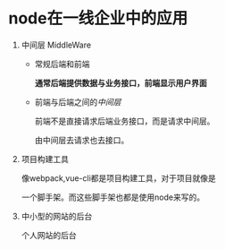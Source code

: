 # node在一线企业中的应用

1. 中间层 MiddleWare

   - 常规后端和前端

     **通常后端提供数据与业务接口，前端显示用户界面**

   - 前端与后端之间的*中间层*

     前端不是直接请求后端业务接口，而是请求中间层。  

     由中间层去请求也去接口。

2. 项目构建工具

   像webpack,vue-cli都是项目构建工具，对于项目就像是  

   一个脚手架。而这些脚手架也都是使用node来写的。

3. 中小型的网站的后台

   个人网站的后台